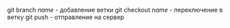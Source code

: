 git branch *name* - добавление ветки
git checkout *name* - переключение в ветку
git push - отправление на сервер

